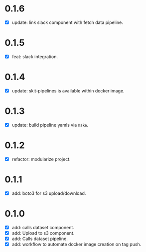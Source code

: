 # 0.1.6

- [x] update: link slack component with fetch data pipeline.

# 0.1.5

- [x] feat: slack integration.

# 0.1.4

- [x] update: skit-pipelines is available within docker image.

# 0.1.3

- [x] update: build pipeline yamls via `make`.

# 0.1.2

- [x] refactor: modularize project.

# 0.1.1

- [x] add: boto3 for s3 upload/download.

# 0.1.0

- [x] add: calls dataset component.
- [x] add: Upload to s3 component.
- [x] add: Calls dataset pipeline.
- [x] add: workflow to automate docker image creation on tag push.
